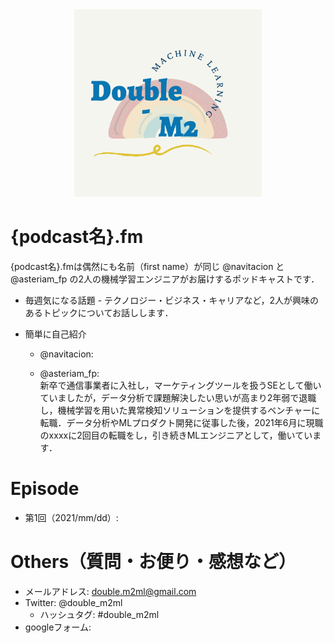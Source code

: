 <div align="center">
<img src="images/double-m2.png" title="cover image" width="300">
</div>

# {podcast名}.fm
{podcast名}.fmは偶然にも名前（first name）が同じ @navitacion と @asteriam_fp の2人の機械学習エンジニアがお届けするポッドキャストです．

- 毎週気になる話題 - テクノロジー・ビジネス・キャリアなど，2人が興味のあるトピックについてお話しします．

- 簡単に自己紹介
    - @navitacion:

    - @asteriam_fp:  
    新卒で通信事業者に入社し，マーケティングツールを扱うSEとして働いていましたが，データ分析で課題解決したい思いが高まり2年弱で退職し，機械学習を用いた異常検知ソリューションを提供するベンチャーに転職．データ分析やMLプロダクト開発に従事した後，2021年6月に現職のxxxxに2回目の転職をし，引き続きMLエンジニアとして，働いています．

# Episode
- 第1回（2021/mm/dd）: 

# Others（質問・お便り・感想など）
- メールアドレス: double.m2ml@gmail.com
- Twitter: @double_m2ml
    - ハッシュタグ: #double_m2ml
- googleフォーム: 
